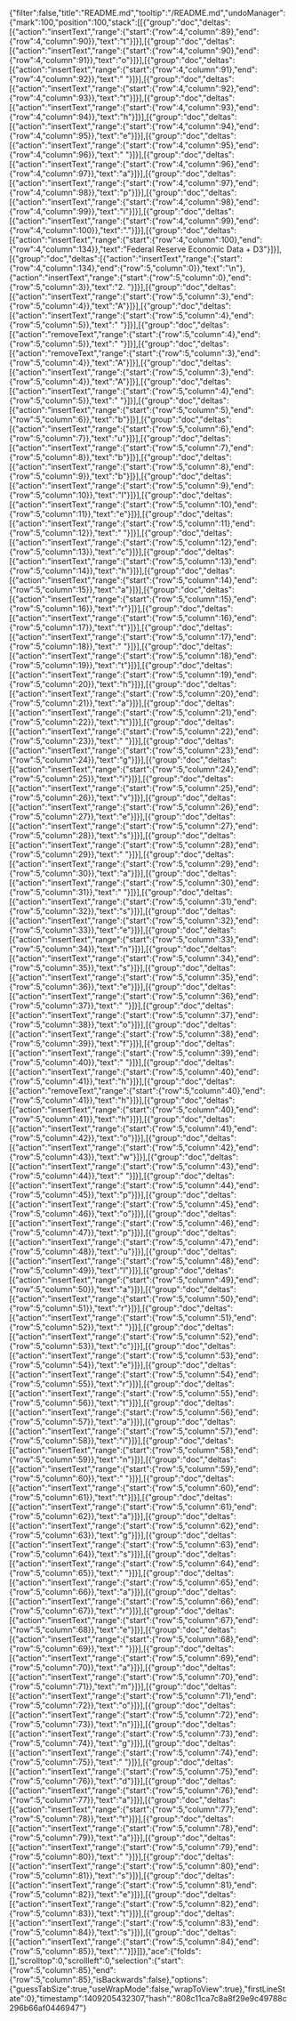 {"filter":false,"title":"README.md","tooltip":"/README.md","undoManager":{"mark":100,"position":100,"stack":[[{"group":"doc","deltas":[{"action":"insertText","range":{"start":{"row":4,"column":89},"end":{"row":4,"column":90}},"text":"t"}]}],[{"group":"doc","deltas":[{"action":"insertText","range":{"start":{"row":4,"column":90},"end":{"row":4,"column":91}},"text":"o"}]}],[{"group":"doc","deltas":[{"action":"insertText","range":{"start":{"row":4,"column":91},"end":{"row":4,"column":92}},"text":" "}]}],[{"group":"doc","deltas":[{"action":"insertText","range":{"start":{"row":4,"column":92},"end":{"row":4,"column":93}},"text":"t"}]}],[{"group":"doc","deltas":[{"action":"insertText","range":{"start":{"row":4,"column":93},"end":{"row":4,"column":94}},"text":"h"}]}],[{"group":"doc","deltas":[{"action":"insertText","range":{"start":{"row":4,"column":94},"end":{"row":4,"column":95}},"text":"e"}]}],[{"group":"doc","deltas":[{"action":"insertText","range":{"start":{"row":4,"column":95},"end":{"row":4,"column":96}},"text":" "}]}],[{"group":"doc","deltas":[{"action":"insertText","range":{"start":{"row":4,"column":96},"end":{"row":4,"column":97}},"text":"a"}]}],[{"group":"doc","deltas":[{"action":"insertText","range":{"start":{"row":4,"column":97},"end":{"row":4,"column":98}},"text":"p"}]}],[{"group":"doc","deltas":[{"action":"insertText","range":{"start":{"row":4,"column":98},"end":{"row":4,"column":99}},"text":"i"}]}],[{"group":"doc","deltas":[{"action":"insertText","range":{"start":{"row":4,"column":99},"end":{"row":4,"column":100}},"text":"."}]}],[{"group":"doc","deltas":[{"action":"insertText","range":{"start":{"row":4,"column":100},"end":{"row":4,"column":134}},"text":"Federal Reserve Economic Data + D3"}]}],[{"group":"doc","deltas":[{"action":"insertText","range":{"start":{"row":4,"column":134},"end":{"row":5,"column":0}},"text":"\n"},{"action":"insertText","range":{"start":{"row":5,"column":0},"end":{"row":5,"column":3}},"text":"2. "}]}],[{"group":"doc","deltas":[{"action":"insertText","range":{"start":{"row":5,"column":3},"end":{"row":5,"column":4}},"text":"A"}]}],[{"group":"doc","deltas":[{"action":"insertText","range":{"start":{"row":5,"column":4},"end":{"row":5,"column":5}},"text":" "}]}],[{"group":"doc","deltas":[{"action":"removeText","range":{"start":{"row":5,"column":4},"end":{"row":5,"column":5}},"text":" "}]}],[{"group":"doc","deltas":[{"action":"removeText","range":{"start":{"row":5,"column":3},"end":{"row":5,"column":4}},"text":"A"}]}],[{"group":"doc","deltas":[{"action":"insertText","range":{"start":{"row":5,"column":3},"end":{"row":5,"column":4}},"text":"A"}]}],[{"group":"doc","deltas":[{"action":"insertText","range":{"start":{"row":5,"column":4},"end":{"row":5,"column":5}},"text":" "}]}],[{"group":"doc","deltas":[{"action":"insertText","range":{"start":{"row":5,"column":5},"end":{"row":5,"column":6}},"text":"b"}]}],[{"group":"doc","deltas":[{"action":"insertText","range":{"start":{"row":5,"column":6},"end":{"row":5,"column":7}},"text":"u"}]}],[{"group":"doc","deltas":[{"action":"insertText","range":{"start":{"row":5,"column":7},"end":{"row":5,"column":8}},"text":"b"}]}],[{"group":"doc","deltas":[{"action":"insertText","range":{"start":{"row":5,"column":8},"end":{"row":5,"column":9}},"text":"b"}]}],[{"group":"doc","deltas":[{"action":"insertText","range":{"start":{"row":5,"column":9},"end":{"row":5,"column":10}},"text":"l"}]}],[{"group":"doc","deltas":[{"action":"insertText","range":{"start":{"row":5,"column":10},"end":{"row":5,"column":11}},"text":"e"}]}],[{"group":"doc","deltas":[{"action":"insertText","range":{"start":{"row":5,"column":11},"end":{"row":5,"column":12}},"text":" "}]}],[{"group":"doc","deltas":[{"action":"insertText","range":{"start":{"row":5,"column":12},"end":{"row":5,"column":13}},"text":"c"}]}],[{"group":"doc","deltas":[{"action":"insertText","range":{"start":{"row":5,"column":13},"end":{"row":5,"column":14}},"text":"h"}]}],[{"group":"doc","deltas":[{"action":"insertText","range":{"start":{"row":5,"column":14},"end":{"row":5,"column":15}},"text":"a"}]}],[{"group":"doc","deltas":[{"action":"insertText","range":{"start":{"row":5,"column":15},"end":{"row":5,"column":16}},"text":"r"}]}],[{"group":"doc","deltas":[{"action":"insertText","range":{"start":{"row":5,"column":16},"end":{"row":5,"column":17}},"text":"t"}]}],[{"group":"doc","deltas":[{"action":"insertText","range":{"start":{"row":5,"column":17},"end":{"row":5,"column":18}},"text":" "}]}],[{"group":"doc","deltas":[{"action":"insertText","range":{"start":{"row":5,"column":18},"end":{"row":5,"column":19}},"text":"t"}]}],[{"group":"doc","deltas":[{"action":"insertText","range":{"start":{"row":5,"column":19},"end":{"row":5,"column":20}},"text":"h"}]}],[{"group":"doc","deltas":[{"action":"insertText","range":{"start":{"row":5,"column":20},"end":{"row":5,"column":21}},"text":"a"}]}],[{"group":"doc","deltas":[{"action":"insertText","range":{"start":{"row":5,"column":21},"end":{"row":5,"column":22}},"text":"t"}]}],[{"group":"doc","deltas":[{"action":"insertText","range":{"start":{"row":5,"column":22},"end":{"row":5,"column":23}},"text":" "}]}],[{"group":"doc","deltas":[{"action":"insertText","range":{"start":{"row":5,"column":23},"end":{"row":5,"column":24}},"text":"g"}]}],[{"group":"doc","deltas":[{"action":"insertText","range":{"start":{"row":5,"column":24},"end":{"row":5,"column":25}},"text":"i"}]}],[{"group":"doc","deltas":[{"action":"insertText","range":{"start":{"row":5,"column":25},"end":{"row":5,"column":26}},"text":"v"}]}],[{"group":"doc","deltas":[{"action":"insertText","range":{"start":{"row":5,"column":26},"end":{"row":5,"column":27}},"text":"e"}]}],[{"group":"doc","deltas":[{"action":"insertText","range":{"start":{"row":5,"column":27},"end":{"row":5,"column":28}},"text":"s"}]}],[{"group":"doc","deltas":[{"action":"insertText","range":{"start":{"row":5,"column":28},"end":{"row":5,"column":29}},"text":" "}]}],[{"group":"doc","deltas":[{"action":"insertText","range":{"start":{"row":5,"column":29},"end":{"row":5,"column":30}},"text":"a"}]}],[{"group":"doc","deltas":[{"action":"insertText","range":{"start":{"row":5,"column":30},"end":{"row":5,"column":31}},"text":" "}]}],[{"group":"doc","deltas":[{"action":"insertText","range":{"start":{"row":5,"column":31},"end":{"row":5,"column":32}},"text":"s"}]}],[{"group":"doc","deltas":[{"action":"insertText","range":{"start":{"row":5,"column":32},"end":{"row":5,"column":33}},"text":"e"}]}],[{"group":"doc","deltas":[{"action":"insertText","range":{"start":{"row":5,"column":33},"end":{"row":5,"column":34}},"text":"n"}]}],[{"group":"doc","deltas":[{"action":"insertText","range":{"start":{"row":5,"column":34},"end":{"row":5,"column":35}},"text":"s"}]}],[{"group":"doc","deltas":[{"action":"insertText","range":{"start":{"row":5,"column":35},"end":{"row":5,"column":36}},"text":"e"}]}],[{"group":"doc","deltas":[{"action":"insertText","range":{"start":{"row":5,"column":36},"end":{"row":5,"column":37}},"text":" "}]}],[{"group":"doc","deltas":[{"action":"insertText","range":{"start":{"row":5,"column":37},"end":{"row":5,"column":38}},"text":"o"}]}],[{"group":"doc","deltas":[{"action":"insertText","range":{"start":{"row":5,"column":38},"end":{"row":5,"column":39}},"text":"f"}]}],[{"group":"doc","deltas":[{"action":"insertText","range":{"start":{"row":5,"column":39},"end":{"row":5,"column":40}},"text":" "}]}],[{"group":"doc","deltas":[{"action":"insertText","range":{"start":{"row":5,"column":40},"end":{"row":5,"column":41}},"text":"h"}]}],[{"group":"doc","deltas":[{"action":"removeText","range":{"start":{"row":5,"column":40},"end":{"row":5,"column":41}},"text":"h"}]}],[{"group":"doc","deltas":[{"action":"insertText","range":{"start":{"row":5,"column":40},"end":{"row":5,"column":41}},"text":"h"}]}],[{"group":"doc","deltas":[{"action":"insertText","range":{"start":{"row":5,"column":41},"end":{"row":5,"column":42}},"text":"o"}]}],[{"group":"doc","deltas":[{"action":"insertText","range":{"start":{"row":5,"column":42},"end":{"row":5,"column":43}},"text":"w"}]}],[{"group":"doc","deltas":[{"action":"insertText","range":{"start":{"row":5,"column":43},"end":{"row":5,"column":44}},"text":" "}]}],[{"group":"doc","deltas":[{"action":"insertText","range":{"start":{"row":5,"column":44},"end":{"row":5,"column":45}},"text":"p"}]}],[{"group":"doc","deltas":[{"action":"insertText","range":{"start":{"row":5,"column":45},"end":{"row":5,"column":46}},"text":"o"}]}],[{"group":"doc","deltas":[{"action":"insertText","range":{"start":{"row":5,"column":46},"end":{"row":5,"column":47}},"text":"p"}]}],[{"group":"doc","deltas":[{"action":"insertText","range":{"start":{"row":5,"column":47},"end":{"row":5,"column":48}},"text":"u"}]}],[{"group":"doc","deltas":[{"action":"insertText","range":{"start":{"row":5,"column":48},"end":{"row":5,"column":49}},"text":"l"}]}],[{"group":"doc","deltas":[{"action":"insertText","range":{"start":{"row":5,"column":49},"end":{"row":5,"column":50}},"text":"a"}]}],[{"group":"doc","deltas":[{"action":"insertText","range":{"start":{"row":5,"column":50},"end":{"row":5,"column":51}},"text":"r"}]}],[{"group":"doc","deltas":[{"action":"insertText","range":{"start":{"row":5,"column":51},"end":{"row":5,"column":52}},"text":" "}]}],[{"group":"doc","deltas":[{"action":"insertText","range":{"start":{"row":5,"column":52},"end":{"row":5,"column":53}},"text":"c"}]}],[{"group":"doc","deltas":[{"action":"insertText","range":{"start":{"row":5,"column":53},"end":{"row":5,"column":54}},"text":"e"}]}],[{"group":"doc","deltas":[{"action":"insertText","range":{"start":{"row":5,"column":54},"end":{"row":5,"column":55}},"text":"r"}]}],[{"group":"doc","deltas":[{"action":"insertText","range":{"start":{"row":5,"column":55},"end":{"row":5,"column":56}},"text":"t"}]}],[{"group":"doc","deltas":[{"action":"insertText","range":{"start":{"row":5,"column":56},"end":{"row":5,"column":57}},"text":"a"}]}],[{"group":"doc","deltas":[{"action":"insertText","range":{"start":{"row":5,"column":57},"end":{"row":5,"column":58}},"text":"i"}]}],[{"group":"doc","deltas":[{"action":"insertText","range":{"start":{"row":5,"column":58},"end":{"row":5,"column":59}},"text":"n"}]}],[{"group":"doc","deltas":[{"action":"insertText","range":{"start":{"row":5,"column":59},"end":{"row":5,"column":60}},"text":" "}]}],[{"group":"doc","deltas":[{"action":"insertText","range":{"start":{"row":5,"column":60},"end":{"row":5,"column":61}},"text":"t"}]}],[{"group":"doc","deltas":[{"action":"insertText","range":{"start":{"row":5,"column":61},"end":{"row":5,"column":62}},"text":"a"}]}],[{"group":"doc","deltas":[{"action":"insertText","range":{"start":{"row":5,"column":62},"end":{"row":5,"column":63}},"text":"g"}]}],[{"group":"doc","deltas":[{"action":"insertText","range":{"start":{"row":5,"column":63},"end":{"row":5,"column":64}},"text":"s"}]}],[{"group":"doc","deltas":[{"action":"insertText","range":{"start":{"row":5,"column":64},"end":{"row":5,"column":65}},"text":" "}]}],[{"group":"doc","deltas":[{"action":"insertText","range":{"start":{"row":5,"column":65},"end":{"row":5,"column":66}},"text":"a"}]}],[{"group":"doc","deltas":[{"action":"insertText","range":{"start":{"row":5,"column":66},"end":{"row":5,"column":67}},"text":"r"}]}],[{"group":"doc","deltas":[{"action":"insertText","range":{"start":{"row":5,"column":67},"end":{"row":5,"column":68}},"text":"e"}]}],[{"group":"doc","deltas":[{"action":"insertText","range":{"start":{"row":5,"column":68},"end":{"row":5,"column":69}},"text":" "}]}],[{"group":"doc","deltas":[{"action":"insertText","range":{"start":{"row":5,"column":69},"end":{"row":5,"column":70}},"text":"a"}]}],[{"group":"doc","deltas":[{"action":"insertText","range":{"start":{"row":5,"column":70},"end":{"row":5,"column":71}},"text":"m"}]}],[{"group":"doc","deltas":[{"action":"insertText","range":{"start":{"row":5,"column":71},"end":{"row":5,"column":72}},"text":"o"}]}],[{"group":"doc","deltas":[{"action":"insertText","range":{"start":{"row":5,"column":72},"end":{"row":5,"column":73}},"text":"n"}]}],[{"group":"doc","deltas":[{"action":"insertText","range":{"start":{"row":5,"column":73},"end":{"row":5,"column":74}},"text":"g"}]}],[{"group":"doc","deltas":[{"action":"insertText","range":{"start":{"row":5,"column":74},"end":{"row":5,"column":75}},"text":" "}]}],[{"group":"doc","deltas":[{"action":"insertText","range":{"start":{"row":5,"column":75},"end":{"row":5,"column":76}},"text":"d"}]}],[{"group":"doc","deltas":[{"action":"insertText","range":{"start":{"row":5,"column":76},"end":{"row":5,"column":77}},"text":"a"}]}],[{"group":"doc","deltas":[{"action":"insertText","range":{"start":{"row":5,"column":77},"end":{"row":5,"column":78}},"text":"t"}]}],[{"group":"doc","deltas":[{"action":"insertText","range":{"start":{"row":5,"column":78},"end":{"row":5,"column":79}},"text":"a"}]}],[{"group":"doc","deltas":[{"action":"insertText","range":{"start":{"row":5,"column":79},"end":{"row":5,"column":80}},"text":" "}]}],[{"group":"doc","deltas":[{"action":"insertText","range":{"start":{"row":5,"column":80},"end":{"row":5,"column":81}},"text":"s"}]}],[{"group":"doc","deltas":[{"action":"insertText","range":{"start":{"row":5,"column":81},"end":{"row":5,"column":82}},"text":"e"}]}],[{"group":"doc","deltas":[{"action":"insertText","range":{"start":{"row":5,"column":82},"end":{"row":5,"column":83}},"text":"t"}]}],[{"group":"doc","deltas":[{"action":"insertText","range":{"start":{"row":5,"column":83},"end":{"row":5,"column":84}},"text":"s"}]}],[{"group":"doc","deltas":[{"action":"insertText","range":{"start":{"row":5,"column":84},"end":{"row":5,"column":85}},"text":"."}]}]]},"ace":{"folds":[],"scrolltop":0,"scrollleft":0,"selection":{"start":{"row":5,"column":85},"end":{"row":5,"column":85},"isBackwards":false},"options":{"guessTabSize":true,"useWrapMode":false,"wrapToView":true},"firstLineState":0},"timestamp":1409205432307,"hash":"808c11ca7c8a8f29e9c49788c296b66af0446947"}